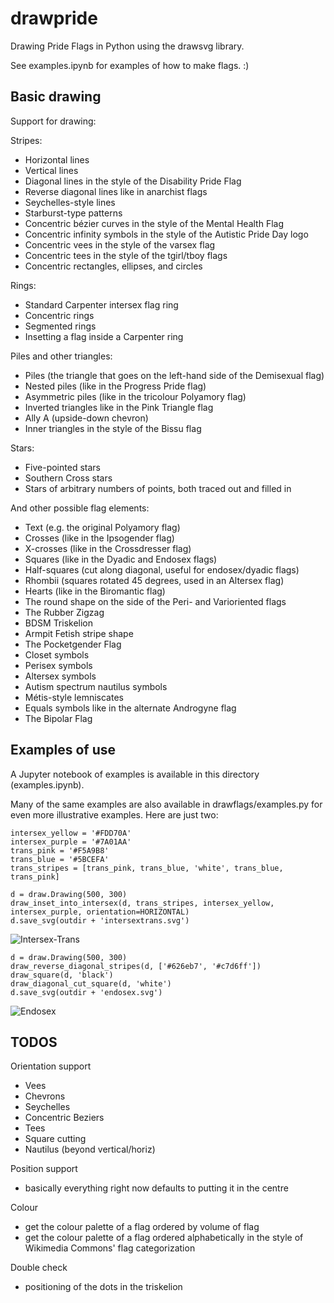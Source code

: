 # drawpride

Drawing Pride Flags in Python using the drawsvg library.

See examples.ipynb for examples of how to make flags. :)

## Basic drawing
Support for drawing:

Stripes:
* Horizontal lines
* Vertical lines
* Diagonal lines in the style of the Disability Pride Flag
* Reverse diagonal lines like in anarchist flags
* Seychelles-style lines
* Starburst-type patterns
* Concentric bézier curves in the style of the Mental Health Flag
* Concentric infinity symbols in the style of the Autistic Pride Day logo
* Concentric vees in the style of the varsex flag
* Concentric tees in the style of the tgirl/tboy flags
* Concentric rectangles, ellipses, and circles

Rings:
* Standard Carpenter intersex flag ring
* Concentric rings
* Segmented rings
* Insetting a flag inside a Carpenter ring

Piles and other triangles:
* Piles (the triangle that goes on the left-hand side of the Demisexual flag)
* Nested piles (like in the Progress Pride flag)
* Asymmetric piles (like in the tricolour Polyamory flag)
* Inverted triangles like in the Pink Triangle flag
* Ally A (upside-down chevron)
* Inner triangles in the style of the Bissu flag

Stars:
* Five-pointed stars
* Southern Cross stars
* Stars of arbitrary numbers of points, both traced out and filled in

And other possible flag elements:
* Text (e.g. the original Polyamory flag)
* Crosses (like in the Ipsogender flag)
* X-crosses (like in the Crossdresser flag)
* Squares (like in the Dyadic and Endosex flags)
* Half-squares (cut along diagonal, useful for endosex/dyadic flags)
* Rhombii (squares rotated 45 degrees, used in an Altersex flag)
* Hearts (like in the Biromantic flag)
* The round shape on the side of the Peri- and Varioriented flags
* The Rubber Zigzag
* BDSM Triskelion
* Armpit Fetish stripe shape
* The Pocketgender Flag
* Closet symbols
* Perisex symbols
* Altersex symbols
* Autism spectrum nautilus symbols
* Métis-style lemniscates
* Equals symbols like in the alternate Androgyne flag
* The Bipolar Flag

## Examples of use
A Jupyter notebook of examples is available in this directory (examples.ipynb).

Many of the same examples are also available in drawflags/examples.py for even more illustrative examples. Here are just two:
```
intersex_yellow = '#FDD70A'
intersex_purple = '#7A01AA'
trans_pink = '#F5A9B8'
trans_blue = '#5BCEFA'
trans_stripes = [trans_pink, trans_blue, 'white', trans_blue, trans_pink]

d = draw.Drawing(500, 300)
draw_inset_into_intersex(d, trans_stripes, intersex_yellow, intersex_purple, orientation=HORIZONTAL)
d.save_svg(outdir + 'intersextrans.svg')
```
![Intersex-Trans](output/examples/intersextrans.png)

```
d = draw.Drawing(500, 300)
draw_reverse_diagonal_stripes(d, ['#626eb7', '#c7d6ff'])
draw_square(d, 'black')
draw_diagonal_cut_square(d, 'white')
d.save_svg(outdir + 'endosex.svg')
```
![Endosex](output/examples/endosex.png)


## TODOS
Orientation support
- Vees
- Chevrons
- Seychelles
- Concentric Beziers
- Tees
- Square cutting
- Nautilus (beyond vertical/horiz)

Position support
- basically everything right now defaults to putting it in the centre

Colour
- get the colour palette of a flag ordered by volume of flag
- get the colour palette of a flag ordered alphabetically in the style of Wikimedia Commons' flag categorization

Double check
- positioning of the dots in the triskelion